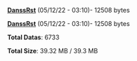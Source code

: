 [**DanssRst**](/data/DanssRst.txt) (05/12/22 - 03:10)- 12508 bytes

[**DanssRst**](/data/DanssRst.txt) (05/12/22 - 03:10)- 12508 bytes

**Total Datas**: 6733

**Total Size**: 39.32 MB / 39.3 MB